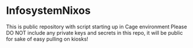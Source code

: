 # InfosystemNixos

This is public repository with script starting up in Cage environment
Please DO NOT include any private keys and secrets in this repo, it will be public for sake of easy pulling on kiosks!
